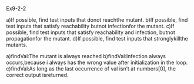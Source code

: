 Ex9-2-2

a)If possible, find test inputs that donot reachthe mutant.
b)If possible, find test inputs that satisfy reachability butnot infectionfor the mutant.
c)If possible, find test inputs that satisfy reachability and infection, butnot propagationfor the mutant.
d)If possible, find test inputs that stronglykillthe mutants.

a)findVal:The mutant is always reached
b)findVal:Infection  always  occurs,because i always has the wrong value after initialization in the loop.
c)findVal:As long as the last occurrence of val isn’t at numbers[0], the correct output isreturned.
